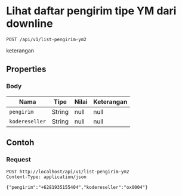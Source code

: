 # Lihat daftar pengirim tipe YM dari downline
```http
POST /api/v1/list-pengirim-ym2
```
keterangan
## Properties
### Body
Nama | Tipe | Nilai | Keterangan
--- | --- | --- | ---
<code>pengirim</code> | String | null | null
<code>kodereseller</code> | String | null | null
## Contoh
### Request
```http
POST http://localhost/api/v1/list-pengirim-ym2
Content-Type: application/json

{"pengirim":"+6281935155404","kodereseller":"ox0004"}


```
